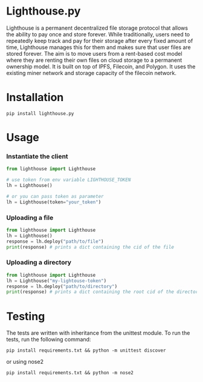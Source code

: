 # Lighthouse.py

Lighthouse is a permanent decentralized file storage protocol that allows the ability to pay once and store forever. While traditionally, users need to repeatedly keep track and pay for their storage after every fixed amount of time, Lighthouse manages this for them and makes sure that user files are stored forever. The aim is to move users from a rent-based cost model where they are renting their own files on cloud storage to a permanent ownership model. It is built on top of IPFS, Filecoin, and Polygon. It uses the existing miner network and storage capacity of the filecoin network.

# Installation

```
pip install lighthouse.py
```

# Usage

### Instantiate the client

```python
from lighthouse import Lighthouse

# use token from env variable LIGHTHOUSE_TOKEN
lh = Lighthouse()

# or you can pass token as parameter
lh = Lighthouse(token="your_token")
```

### Uploading a file

```python
from lighthouse import Lighthouse
lh = Lighthouse()
response = lh.deploy("path/to/file")
print(response) # prints a dict containing the cid of the file
```

### Uploading a directory

```python
from lighthouse import Lighthouse
lh = Lighthouse("my-lightouse-token")
response = lh.deploy("path/to/directory")
print(response) # prints a dict containing the root cid of the directory
```

# Testing

The tests are written with inheritance from the unittest module. To run the tests, run the following command:

```
pip install requirements.txt && python -m unittest discover
```

or using nose2

```
pip install requirements.txt && python -m nose2
```
